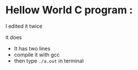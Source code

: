 # Hellow World C program :

I edited it twice

it does
 - It has two lines
 - compile it with gcc
 - then type `./a.out` in terminal
